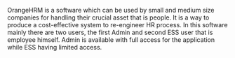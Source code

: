OrangeHRM is a software which can be used by small and medium size companies for handling their crucial asset that is people. It is a way to produce a cost-effective system to re-engineer HR process. In this software mainly there are two users, the first Admin and second ESS user that is employee himself. Admin is available with full access for the application while ESS having limited access.
